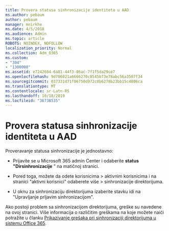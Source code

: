 ```yaml
---
title: Provera statusa sinhronizacije identiteta u AAD
ms.author: pebaum
author: pebaum
manager: mnirkhe
ms.date: 4/5/2018
ms.audience: Admin
ms.topic: article
ROBOTS: NOINDEX, NOFOLLOW
localization_priority: Normal
ms.collection: Adm_O365
ms.custom:
- "304"
- "1300008"
ms.assetid: e7242604-6a81-44f3-86ac-7f1f5da29ce7
ms.openlocfilehash: 9d706021a6666270c8545b73e78abc56a3507f34
ms.sourcegitcommit: 037331d71f06750d972c0b6278b23bb15c4806ca
ms.translationtype: MT
ms.contentlocale: sr-Latn-RS
ms.lasthandoff: 10/18/2019
ms.locfileid: "36738535"
---
```

# <a name="check-aad-identity-sync-status"></a>Provera statusa sinhronizacije identiteta u AAD

Proveravanje statusa sinhronizacije je jednostavno:
  
- Prijavite se u Microsoft 365 admin Center i odaberite **status "Dirsinhronizacije** " na matičnoj stranici.

- Pored toga, možete da odete korisnicima \> aktivnim korisnicima i na stranici "aktivni korisnici" odaberete više \> sinhronizacije direktorijuma.

- U oknu za sinhronizaciju direktorijuma izaberite stavku idi na "Upravljanje prljavim sinhronizacijom".

Ako postoji problem sa sinhronizacijom direktorijuma, greške su navedene na ovoj stranici. Više informacija o različitim greškama na koje možete naići potražite u članku [Prikazivanje grešaka pri sinhronizaciji direktorijuma u sistemu Office 365](https://docs.microsoft.com//office365/enterprise/identify-directory-synchronization-errors).
  